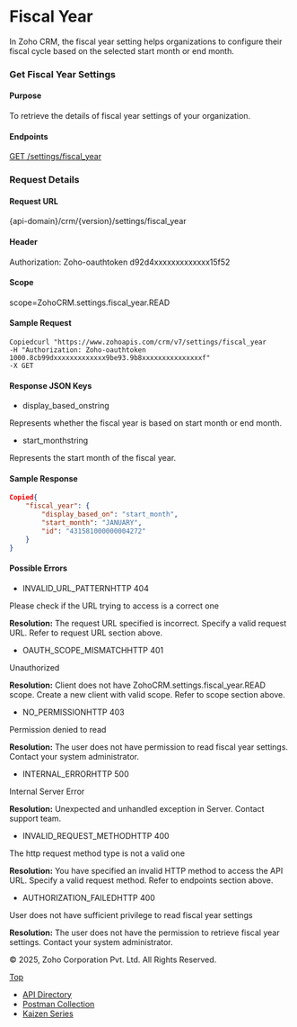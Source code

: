 
# Fiscal Year

In Zoho CRM, the fiscal year setting helps organizations to configure their fiscal cycle based on the selected start month or end month.

### Get Fiscal Year Settings

#### Purpose

To retrieve the details of fiscal year settings of your organization.

#### Endpoints

[GET /settings/fiscal\_year](https://www.zoho.com/crm/developer/docs/api/v7/get-fiscal-year.html)

### Request Details

#### Request URL

{api-domain}/crm/{version}/settings/fiscal\_year

#### Header

Authorization: Zoho-oauthtoken d92d4xxxxxxxxxxxxx15f52

#### Scope

scope=ZohoCRM.settings.fiscal\_year.READ

#### Sample Request

``` curl
Copiedcurl "https://www.zohoapis.com/crm/v7/settings/fiscal_year
-H "Authorization: Zoho-oauthtoken 1000.8cb99dxxxxxxxxxxxxx9be93.9b8xxxxxxxxxxxxxxxf"
-X GET
```

#### Response JSON Keys

- display\_based\_onstring



Represents whether the fiscal year is based on start month or end month.

- start\_monthstring



Represents the start month of the fiscal year.


#### Sample Response

``` json
Copied{
    "fiscal_year": {
        "display_based_on": "start_month",
        "start_month": "JANUARY",
        "id": "431581000000004272"
    }
}
```

#### Possible Errors

- INVALID\_URL\_PATTERNHTTP 404



Please check if the URL trying to access is a correct one

**Resolution:** The request URL specified is incorrect. Specify a valid request URL. Refer to request URL section above.

- OAUTH\_SCOPE\_MISMATCHHTTP 401



Unauthorized

**Resolution:** Client does not have ZohoCRM.settings.fiscal\_year.READ scope. Create a new client with valid scope. Refer to scope section above.

- NO\_PERMISSIONHTTP 403



Permission denied to read

**Resolution:** The user does not have permission to read fiscal year settings. Contact your system administrator.

- INTERNAL\_ERRORHTTP 500



Internal Server Error

**Resolution:** Unexpected and unhandled exception in Server. Contact support team.

- INVALID\_REQUEST\_METHODHTTP 400



The http request method type is not a valid one

**Resolution:** You have specified an invalid HTTP method to access the API URL. Specify a valid request method. Refer to endpoints section above.

- AUTHORIZATION\_FAILEDHTTP 400



User does not have sufficient privilege to read fiscal year settings

**Resolution:** The user does not have the permission to retrieve fiscal year settings. Contact your system administrator.


© 2025, Zoho Corporation Pvt. Ltd. All Rights Reserved.

[Top](https://www.zoho.com/crm/developer/docs/api/v7/get-fiscal-year.html#top)

- [API Directory](https://www.zoho.com/crm/developer/docs/api-directory.html?source_from=qlink_)
- [Postman Collection](https://www.postman.com/zohocrmdevelopers/workspace/zoho-crm-developers/overview?source_from=qlink_)
- [Kaizen Series](https://www.zoho.com/crm/developer/docs/kaizen-series-directory.html?source_from=qlink_)
